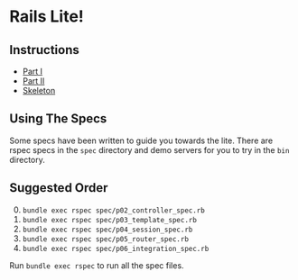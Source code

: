 # Rails Lite!

## Instructions

*	[Part I][instructions-i]
*	[Part II][instructions-ii]
* [Skeleton][skeleton]

## Using The Specs

Some specs have been written to guide you towards the lite. There are
rspec specs in the `spec` directory and demo servers for you to try
in the `bin` directory.

## Suggested Order

0.  `bundle exec rspec spec/p02_controller_spec.rb`
0.  `bundle exec rspec spec/p03_template_spec.rb`
0.  `bundle exec rspec spec/p04_session_spec.rb`
0.  `bundle exec rspec spec/p05_router_spec.rb`
0.  `bundle exec rspec spec/p06_integration_spec.rb`

Run `bundle exec rspec` to run all the spec files.

[skeleton]: skeleton.zip?raw=true
[instructions-i]: rails-lite-i.md
[instructions-ii]: rails-lite-ii.md
